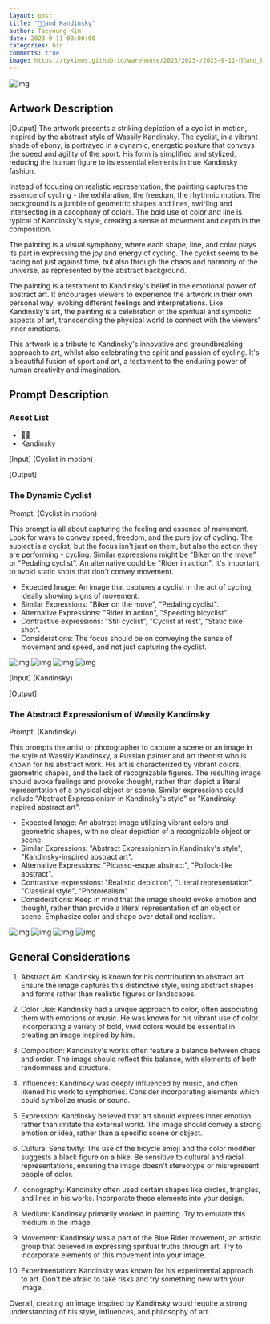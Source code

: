 ```yaml
---
layout: post
title: "🚴🏿and Kandinsky"
author: Taeyoung Kim
date: 2023-9-11 00:00:00
categories: bic
comments: true
image: https://tykimos.github.io/warehouse/2023/2023-/2023-9-11-🚴🏿and_kandinsky_title.jpeg
---
```


![img](https://tykimos.github.io/warehouse/2023/2023-/2023-9-11-🚴🏿and_kandinsky_title.jpeg)

## Artwork Description
[Output]
The artwork presents a striking depiction of a cyclist in motion, inspired by the abstract style of Wassily Kandinsky. The cyclist, in a vibrant shade of ebony, is portrayed in a dynamic, energetic posture that conveys the speed and agility of the sport. His form is simplified and stylized, reducing the human figure to its essential elements in true Kandinsky fashion.

Instead of focusing on realistic representation, the painting captures the essence of cycling - the exhilaration, the freedom, the rhythmic motion. The background is a jumble of geometric shapes and lines, swirling and intersecting in a cacophony of colors. The bold use of color and line is typical of Kandinsky's style, creating a sense of movement and depth in the composition.

The painting is a visual symphony, where each shape, line, and color plays its part in expressing the joy and energy of cycling. The cyclist seems to be racing not just against time, but also through the chaos and harmony of the universe, as represented by the abstract background.

The painting is a testament to Kandinsky's belief in the emotional power of abstract art. It encourages viewers to experience the artwork in their own personal way, evoking different feelings and interpretations. Like Kandinsky's art, the painting is a celebration of the spiritual and symbolic aspects of art, transcending the physical world to connect with the viewers' inner emotions. 

This artwork is a tribute to Kandinsky's innovative and groundbreaking approach to art, whilst also celebrating the spirit and passion of cycling. It's a beautiful fusion of sport and art, a testament to the enduring power of human creativity and imagination.
## Prompt Description
### Asset List
* 🚴🏿
* Kandinsky


[Input]
(Cyclist in motion)

[Output]
### The Dynamic Cyclist
Prompt: (Cyclist in motion)

This prompt is all about capturing the feeling and essence of movement. Look for ways to convey speed, freedom, and the pure joy of cycling. The subject is a cyclist, but the focus isn't just on them, but also the action they are performing - cycling. Similar expressions might be "Biker on the move" or "Pedaling cyclist". An alternative could be "Rider in action". It's important to avoid static shots that don't convey movement.

* Expected Image: An image that captures a cyclist in the act of cycling, ideally showing signs of movement.
* Similar Expressions: "Biker on the move", "Pedaling cyclist".
* Alternative Expressions: "Rider in action", "Speeding bicyclist".
* Contrastive expressions: "Still cyclist", "Cyclist at rest", "Static bike shot".
* Considerations: The focus should be on conveying the sense of movement and speed, and not just capturing the cyclist.



![img](https://tykimos.github.io/warehouse/2023/2023-/2023-9-11-🚴🏿and_kandinsky_0_4.jpeg)
![img](https://tykimos.github.io/warehouse/2023/2023-/2023-9-11-🚴🏿and_kandinsky_0_5.jpeg)
![img](https://tykimos.github.io/warehouse/2023/2023-/2023-9-11-🚴🏿and_kandinsky_0_6.jpeg)
![img](https://tykimos.github.io/warehouse/2023/2023-/2023-9-11-🚴🏿and_kandinsky_0_7.jpeg)


[Input]
(Kandinsky)

[Output]

### The Abstract Expressionism of Wassily Kandinsky

Prompt: (Kandinsky)

This prompts the artist or photographer to capture a scene or an image in the style of Wassily Kandinsky, a Russian painter and art theorist who is known for his abstract work. His art is characterized by vibrant colors, geometric shapes, and the lack of recognizable figures. The resulting image should evoke feelings and provoke thought, rather than depict a literal representation of a physical object or scene. Similar expressions could include "Abstract Expressionism in Kandinsky's style" or "Kandinsky-inspired abstract art". 

* Expected Image: An abstract image utilizing vibrant colors and geometric shapes, with no clear depiction of a recognizable object or scene.
* Similar Expressions: "Abstract Expressionism in Kandinsky's style", "Kandinsky-inspired abstract art".
* Alternative Expressions: "Picasso-esque abstract", "Pollock-like abstract".
* Contrastive expressions: "Realistic depiction", "Literal representation", "Classical style", "Photorealism"
* Considerations: Keep in mind that the image should evoke emotion and thought, rather than provide a literal representation of an object or scene. Emphasize color and shape over detail and realism.



![img](https://tykimos.github.io/warehouse/2023/2023-/2023-9-11-🚴🏿and_kandinsky_1_4.jpeg)
![img](https://tykimos.github.io/warehouse/2023/2023-/2023-9-11-🚴🏿and_kandinsky_1_5.jpeg)
![img](https://tykimos.github.io/warehouse/2023/2023-/2023-9-11-🚴🏿and_kandinsky_1_6.jpeg)
![img](https://tykimos.github.io/warehouse/2023/2023-/2023-9-11-🚴🏿and_kandinsky_1_7.jpeg)



## General Considerations
1. Abstract Art: Kandinsky is known for his contribution to abstract art. Ensure the image captures this distinctive style, using abstract shapes and forms rather than realistic figures or landscapes.

2. Color Use: Kandinsky had a unique approach to color, often associating them with emotions or music. He was known for his vibrant use of color. Incorporating a variety of bold, vivid colors would be essential in creating an image inspired by him.

3. Composition: Kandinsky's works often feature a balance between chaos and order. The image should reflect this balance, with elements of both randomness and structure.

4. Influences: Kandinsky was deeply influenced by music, and often likened his work to symphonies. Consider incorporating elements which could symbolize music or sound.

5. Expression: Kandinsky believed that art should express inner emotion rather than imitate the external world. The image should convey a strong emotion or idea, rather than a specific scene or object.

6. Cultural Sensitivity: The use of the bicycle emoji and the color modifier suggests a black figure on a bike. Be sensitive to cultural and racial representations, ensuring the image doesn't stereotype or misrepresent people of color.

7. Iconography: Kandinsky often used certain shapes like circles, triangles, and lines in his works. Incorporate these elements into your design.

8. Medium: Kandinsky primarily worked in painting. Try to emulate this medium in the image.

9. Movement: Kandinsky was a part of the Blue Rider movement, an artistic group that believed in expressing spiritual truths through art. Try to incorporate elements of this movement into your image. 

10. Experimentation: Kandinsky was known for his experimental approach to art. Don't be afraid to take risks and try something new with your image. 

Overall, creating an image inspired by Kandinsky would require a strong understanding of his style, influences, and philosophy of art.
